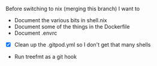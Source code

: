 Before switching to nix (merging this branch) I want to

- Document the various bits in shell.nix
- Document some of the things in the Dockerfile
- Document .envrc
- [x] Clean up the .gitpod.yml so I don't get that many shells
- Run treefmt as a git hook
